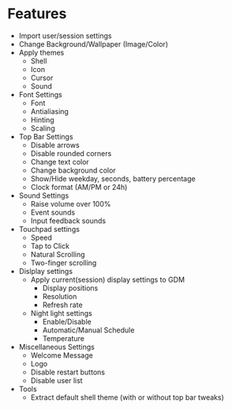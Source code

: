# Features

- Import user/session settings
- Change Background/Wallpaper (Image/Color)
- Apply themes
  - Shell
  - Icon
  - Cursor
  - Sound
- Font Settings
  - Font
  - Antialiasing
  - Hinting
  - Scaling
- Top Bar Settings
  - Disable arrows
  - Disable rounded corners
  - Change text color
  - Change background color
  - Show/Hide weekday, seconds, battery percentage
  - Clock format (AM/PM or 24h)
- Sound Settings
  - Raise volume over 100%
  - Event sounds
  - Input feedback sounds
- Touchpad settings
  - Speed
  - Tap to Click
  - Natural Scrolling
  - Two-finger scrolling
- Dislplay settings
  - Apply current(session) display settings to GDM
    - Display positions
    - Resolution
    - Refresh rate
  - Night light settings
    - Enable/Disable
    - Automatic/Manual Schedule
    - Temperature
- Miscellaneous Settings
  - Welcome Message
  - Logo
  - Disable restart buttons
  - Disable user list
- Tools
  - Extract default shell theme (with or without top bar tweaks)

